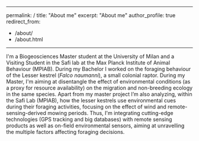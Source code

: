 ---
permalink: /
title: "About me"
excerpt: "About me"
author_profile: true
redirect_from:
  - /about/
   - /about.html
 ---
 
I'm a Biogeosciences Master student at the University of Milan and a Visiting Student in the Safi lab at the Max Planck Institute of Animal Behaviour (MPIAB). During my Bachelor I worked on the foraging behaviour of the Lesser kestrel (<i>Falco naumanni</i>), a small colonial raptor. During my Master, I'm aiming at disentangle the effect of environmental conditions (as a proxy for resource availability) on the migration and non-breeding ecology in the same species. Apart from my master project I’m also analyzing, within the Safi Lab (MPIAB), how the lesser kestrels use environmental cues during their foraging activities, focusing on the effect of wind and remote-sensing-derived mowing periods. 
Thus, I'm integrating cutting-edge technologies (GPS tracking and big databases) with remote sensing products as well as on-field environmental sensors, aiming at unravelling the multiple factors affecting foraging decisions. 
